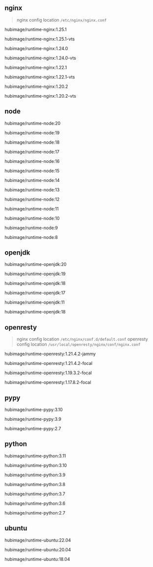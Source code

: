 ## nginx

> nginx config location `/etc/nginx/nginx.conf`

hubimage/runtime-nginx:1.25.1

hubimage/runtime-nginx:1.25.1-vts

hubimage/runtime-nginx:1.24.0

hubimage/runtime-nginx:1.24.0-vts

hubimage/runtime-nginx:1.22.1

hubimage/runtime-nginx:1.22.1-vts

hubimage/runtime-nginx:1.20.2

hubimage/runtime-nginx:1.20.2-vts

## node

hubimage/runtime-node:20

hubimage/runtime-node:19

hubimage/runtime-node:18

hubimage/runtime-node:17

hubimage/runtime-node:16

hubimage/runtime-node:15

hubimage/runtime-node:14

hubimage/runtime-node:13

hubimage/runtime-node:12

hubimage/runtime-node:11

hubimage/runtime-node:10

hubimage/runtime-node:9

hubimage/runtime-node:8

## openjdk

hubimage/runtime-openjdk:20

hubimage/runtime-openjdk:19

hubimage/runtime-openjdk:18

hubimage/runtime-openjdk:17

hubimage/runtime-openjdk:11

hubimage/runtime-openjdk:18

## openresty

> nginx config location `/etc/nginx/conf.d/default.conf`
> openresty config location `/usr/local/openresty/nginx/conf/nginx.conf`

hubimage/runtime-openresty:1.21.4.2-jammy

hubimage/runtime-openresty:1.21.4.2-focal

hubimage/runtime-openresty:1.19.3.2-focal

hubimage/runtime-openresty:1.17.8.2-focal

## pypy

hubimage/runtime-pypy:3.10

hubimage/runtime-pypy:3.9

hubimage/runtime-pypy:2.7

## python

hubimage/runtime-python:3.11

hubimage/runtime-python:3.10

hubimage/runtime-python:3.9

hubimage/runtime-python:3.8

hubimage/runtime-python:3.7

hubimage/runtime-python:3.6

hubimage/runtime-python:2.7

## ubuntu

hubimage/runtime-ubuntu:22.04

hubimage/runtime-ubuntu:20.04

hubimage/runtime-ubuntu:18.04
